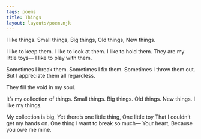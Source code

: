 ```yaml
---
tags: poems
title: Things
layout: layouts/poem.njk
---
```


I like things.
Small things,
Big things,
Old things,
New things.

I like to keep them.
I like to look at them.
I like to hold them.
They are my little toys—
I like to play with them.

Sometimes I break them.
Sometimes I fix them.
Sometimes I throw them out.
But I appreciate them all regardless.

They fill the void in my soul.

It’s my collection of things.
Small things.
Big things.
Old things.
New things.
I like my things.

My collection is big,
Yet there’s one little thing,
One little toy
That I couldn’t get my hands on.
One thing I want to break so much—
Your heart,
Because you owe me mine.
